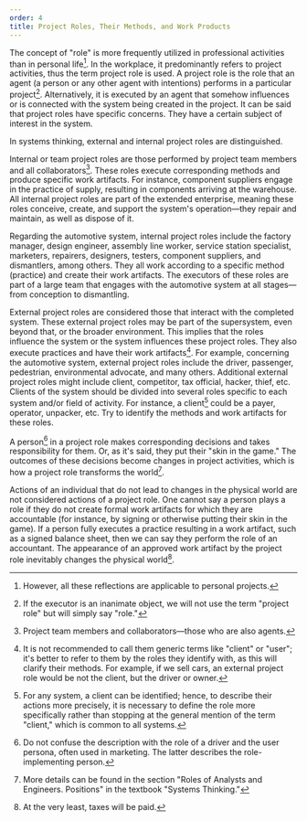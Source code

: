 ```yaml
---
order: 4
title: Project Roles, Their Methods, and Work Products
---
```


The concept of "role" is more frequently utilized in professional activities than in personal life[^1^]. In the workplace, it predominantly refers to project activities, thus the term project role is used. A project role is the role that an agent (a person or any other agent with intentions) performs in a particular project[^2^]. Alternatively, it is executed by an agent that somehow influences or is connected with the system being created in the project. It can be said that project roles have specific concerns. They have a certain subject of interest in the system.

In systems thinking, external and internal project roles are distinguished.

Internal or team project roles are those performed by project team members and all collaborators[^3^]. These roles execute corresponding methods and produce specific work artifacts. For instance, component suppliers engage in the practice of supply, resulting in components arriving at the warehouse. All internal project roles are part of the extended enterprise, meaning these roles conceive, create, and support the system's operation—they repair and maintain, as well as dispose of it.

Regarding the automotive system, internal project roles include the factory manager, design engineer, assembly line worker, service station specialist, marketers, repairers, designers, testers, component suppliers, and dismantlers, among others. They all work according to a specific method (practice) and create their work artifacts. The executors of these roles are part of a large team that engages with the automotive system at all stages—from conception to dismantling.

External project roles are considered those that interact with the completed system. These external project roles may be part of the supersystem, even beyond that, or the broader environment. This implies that the roles influence the system or the system influences these project roles. They also execute practices and have their work artifacts[^4^]. For example, concerning the automotive system, external project roles include the driver, passenger, pedestrian, environmental advocate, and many others. Additional external project roles might include client, competitor, tax official, hacker, thief, etc. Clients of the system should be divided into several roles specific to each system and/or field of activity. For instance, a client[^5^] could be a payer, operator, unpacker, etc. Try to identify the methods and work artifacts for these roles.

A person[^6^] in a project role makes corresponding decisions and takes responsibility for them. Or, as it's said, they put their "skin in the game." The outcomes of these decisions become changes in project activities, which is how a project role transforms the world[^7^].

Actions of an individual that do not lead to changes in the physical world are not considered actions of a project role. One cannot say a person plays a role if they do not create formal work artifacts for which they are accountable (for instance, by signing or otherwise putting their skin in the game). If a person fully executes a practice resulting in a work artifact, such as a signed balance sheet, then we can say they perform the role of an accountant. The appearance of an approved work artifact by the project role inevitably changes the physical world[^8^].

[^1^]: However, all these reflections are applicable to personal projects.
[^2^]: If the executor is an inanimate object, we will not use the term "project role" but will simply say "role."
[^3^]: Project team members and collaborators—those who are also agents.
[^4^]: It is not recommended to call them generic terms like "client" or "user"; it's better to refer to them by the roles they identify with, as this will clarify their methods. For example, if we sell cars, an external project role would be not the client, but the driver or owner.
[^5^]: For any system, a client can be identified; hence, to describe their actions more precisely, it is necessary to define the role more specifically rather than stopping at the general mention of the term "client," which is common to all systems.
[^6^]: Do not confuse the description with the role of a driver and the user persona, often used in marketing. The latter describes the role-implementing person.
[^7^]: More details can be found in the section "Roles of Analysts and Engineers. Positions" in the textbook "Systems Thinking."
[^8^]: At the very least, taxes will be paid.